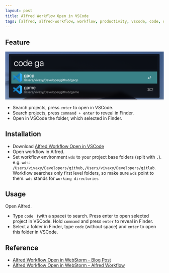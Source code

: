 ```yaml
---
layout: post
title: Alfred Workflow Open in VSCode
tags: [alfred, alfred-workflow, workflow, productivity, vscode, code, open-in-vscode, vivaxy]
---
```


## Feature

![Alfred Workflow: Open in VSCode](/assets/2019-08-14-alfred-workflow-open-in-vscode/alfred-workflow-open-in-vscode.png)

- Search projects, press `enter` to open in VSCode.
- Search projects, press `command + enter` to reveal in Finder.
- Open in VSCode the folder, which selected in Finder.

## Installation

- Download [Alfred Workflow Open in VSCode](https://www.dropbox.com/s/8tf7vae3djsos55/Open%20in%20VSCode.alfredworkflow?dl=0)
- Open workflow in Alfred.
- Set workflow environment `wds` to your project base folders (split with `,`).
    e.g. `wds`: `/Users/vivaxy/Developers/github,/Users/vivaxy/Developers/gitlab`.
    Workflow searches only first level folders, so make sure `wds` point to them.
    `wds` stands for `working directories`

## Usage

Open Alfred.

- Type `code ` (with a space) to search. Press enter to open selected project in VSCode. Hold `command` and press `enter` to reveal in Finder.
- Select a folder in Finder, type `code` (without space) and `enter` to open this folder in VSCode.

## Reference

- [Alfred Workflow Open in WebStorm - Blog Post](/2015/06/02/alfred-workflow-open-in-webstorm.html)
- [Alfred Workflow Open in WebStorm - Alfred Workflow](https://www.dropbox.com/s/o4olpcovhcdxgw5/Open%20in%20WebStorm.alfredworkflow?dl=0)
